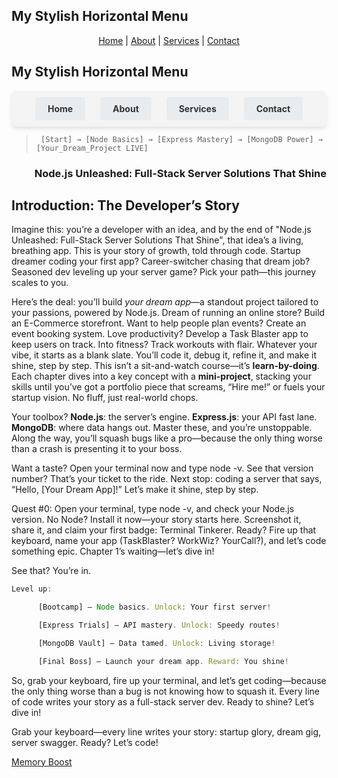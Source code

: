 ## My Stylish Horizontal Menu

<div style="text-align: center;">

[Home](#home) | 
[About](#about) | 
[Services](#services) | 
[Contact](#contact)

</div>


## My Stylish Horizontal Menu

<div style="text-align: center; background-color: #f4f4f4; padding: 10px; border-radius: 8px; box-shadow: 0px 4px 6px rgba(0, 0, 0, 0.1);">
  <a href="#home" style="text-decoration: none; color: #333; font-weight: bold; padding: 10px 20px; margin: 0 10px; border-radius: 4px; background-color: #e9ecef; display: inline-block;">Home</a>
  <a href="#about" style="text-decoration: none; color: #333; font-weight: bold; padding: 10px 20px; margin: 0 10px; border-radius: 4px; background-color: #e9ecef; display: inline-block;">About</a>
  <a href="#services" style="text-decoration: none; color: #333; font-weight: bold; padding: 10px 20px; margin: 0 10px; border-radius: 4px; background-color: #e9ecef; display: inline-block;">Services</a>
  <a href="#contact" style="text-decoration: none; color: #333; font-weight: bold; padding: 10px 20px; margin: 0 10px; border-radius: 4px; background-color: #e9ecef; display: inline-block;">Contact</a>
</div>


>      [Start] → [Node Basics] → [Express Mastery] → [MongoDB Power] → [Your_Dream_Project LIVE]

### <p align="right">Node.js Unleashed: Full-Stack Server Solutions That Shine</p>

## Introduction: The Developer’s Story
Imagine this: you’re a developer with an idea, and by the end of "Node.js Unleashed: Full-Stack Server Solutions That Shine", that idea’s a living, breathing app. This is your story of growth, told through code. Startup dreamer coding your first app? Career-switcher chasing that dream job? Seasoned dev leveling up your server game? Pick your path—this journey scales to you. 

Here’s the deal: you’ll build *your dream app*—a standout project tailored to your passions, powered by Node.js. Dream of running an online store? Build an E-Commerce storefront. Want to help people plan events? Create an event booking system. Love productivity? Develop a Task Blaster app to keep users on track. Into fitness? Track workouts with flair. Whatever your vibe, it starts as a blank slate. You’ll code it, debug it, refine it, and make it shine, step by step. This isn’t a sit-and-watch course—it’s **learn-by-doing**. Each chapter dives into a key concept with a **mini-project**, stacking your skills until you’ve got a portfolio piece that screams, “Hire me!” or fuels your startup vision. No fluff, just real-world chops.

Your toolbox? **Node.js**: the server’s engine. **Express.js**: your API fast lane. **MongoDB**: where data hangs out. Master these, and you’re unstoppable. Along the way, you’ll squash bugs like a pro—because the only thing worse than a crash is presenting it to your boss.

Want a taste? Open your terminal now and type node -v. See that version number? That’s your ticket to the ride. Next stop: coding a server that says, “Hello, [Your Dream App]!” Let’s make it shine, step by step.

Quest #0: Open your terminal, type node -v, and check your Node.js version. No Node? Install it now—your story starts here. Screenshot it, share it, and claim your first badge: Terminal Tinkerer. Ready? Fire up that keyboard, name your app (TaskBlaster? WorkWiz? YourCall?), and let’s code something epic. Chapter 1’s waiting—let’s dive in!

See that? You’re in.

```Javascript
Level up:

      [Bootcamp] – Node basics. Unlock: Your first server!

      [Express Trials] – API mastery. Unlock: Speedy routes!

      [MongoDB Vault] – Data tamed. Unlock: Living storage!

      [Final Boss] – Launch your dream app. Reward: You shine!
```

So, grab your keyboard, fire up your terminal, and let’s get coding—because the only thing worse than a bug is not knowing how to squash it. Every line of code writes your story as a full-stack server dev. Ready to shine? Let’s dive in!

Grab your keyboard—every line writes your story: startup glory, dream gig, server swagger. Ready? Let’s code!

[Memory Boost](toc.md)
